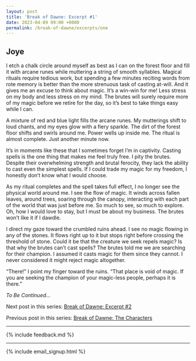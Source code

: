 ```yaml
---
layout: post
title: 'Break of Dawne: Excerpt #1'
date: 2023-04-09 09:00 +0000
permalink: /break-of-dawne/excerpts/one
---
```


## Joye

I etch a chalk circle around myself as best as I can on the forest floor and fill it with arcane runes while muttering a string of smooth syllables. Magical rituals require tedious work, but spending a few minutes reciting words from rote memory is better than the more strenuous task of casting at-will. And it gives me an excuse to think about magic. It’s a win-win for me! Less stress on my body and less stress on my mind. The brutes will surely require more of my magic before we retire for the day, so it’s best to take things easy while I can.

A mixture of red and blue light fills the arcane runes. My mutterings shift to loud chants, and my eyes glow with a fiery sparkle. The dirt of the forest floor shifts and swirls around me. Power wells up inside me. The ritual is almost complete. Just another minute now.

It’s in moments like these that I sometimes forget I’m in captivity. Casting spells is the one thing that makes me feel truly free. I pity the brutes. Despite their overwhelming strength and brutal ferocity, they lack the ability to cast even the simplest spells. If I could trade my magic for my freedom, I honestly don’t know what I would choose.

As my ritual completes and the spell takes full effect, I no longer see the physical world around me. I see the flow of magic. It winds across fallen leaves, around trees, soaring through the canopy, interacting with each part of the world that was just before me. So much to see, so much to explore. Oh, how I would love to stay, but I must be about my business. The brutes won’t like it if I dawdle.

I direct my gaze toward the crumbled ruins ahead. I see no magic flowing in any of the stones. It flows right up to it but stops right before crossing the threshold of stone. Could it be that the creature we seek repels magic? Is that why the brutes can’t cast spells? The brutes told me we are searching for their champion. I assumed it casts magic for them since they cannot. I never considered it might reject magic altogether.

“There!” I point my finger toward the ruins. “That place is void of magic. If you are seeking the champion of your magic-less people, perhaps it is there.”

_To Be Continued..._

Next post in this series: [Break of Dawne: Excerpt #2](/break-of-dawne/excerpts/two)

Previous post in this series: [Break of Dawne: The Characters](/break-of-dawne/characters)

---

{% include feedback.md %}

---

{% include email_signup.html %}
